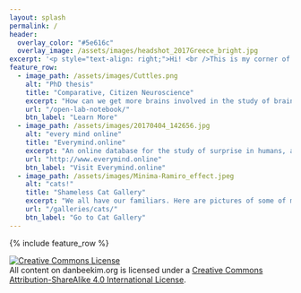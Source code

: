 ```yaml
---
layout: splash
permalink: /
header:
  overlay_color: "#5e616c"
  overlay_image: /assets/images/headshot_2017Greece_bright.jpg
excerpt: '<p style="text-align: right;">Hi! <br />This is my corner of the internet. <br /> It is constantly under revision ^.^ <br /> <br /> If you would like to get in touch, <br />please email danbee at alum dot mit dot edu.<br /> <br /> <br />Some of my favorite things: <br /><a href="http://bluescholars.com" style="color:#4f00bd">Blue Scholars</a><br /><a href="http://scubaphone.org" style="color:#4f00bd">Scubaphone</a><br /><a href="https://youtu.be/6SCrRYDOg_s" style="color:#4f00bd">Cuttlefish</a><br /><a href="https://youtu.be/P8-Bv7E3pcE" style="color:#4f00bd">Star Wars Parkour</a><br /><a href="http://memory-alpha.wikia.com/wiki/Data" style="color:#4f00bd">Lt. Cmdr. Data</a><br /><a href="https://www.flying-frenchies.com/en/movies" style="color:#4f00bd">Flying</a><br /><br /><br />Thanks for visiting!<br /></p>'
feature_row:
  - image_path: /assets/images/Cuttles.png
    alt: "PhD thesis"
    title: "Comparative, Citizen Neuroscience"
    excerpt: "How can we get more brains involved in the study of brains?"
    url: "/open-lab-notebook/"
    btn_label: "Learn More"
  - image_path: /assets/images/20170404_142656.jpg
    alt: "every mind online"
    title: "Everymind.online"
    excerpt: "An online database for the study of surprise in humans, as part of an exhibit about the comparative study of intelligence at the Brighton Sea Life Center, July-August 2017"
    url: "http://www.everymind.online"
    btn_label: "Visit Everymind.online"
  - image_path: /assets/images/Minima-Ramiro_effect.jpeg
    alt: "cats!"
    title: "Shameless Cat Gallery"
    excerpt: "We all have our familiars. Here are pictures of some of mine. "
    url: "/galleries/cats/"
    btn_label: "Go to Cat Gallery"
---
```


{% include feature_row %}

<a rel="license" href="http://creativecommons.org/licenses/by-sa/4.0/"><img alt="Creative Commons License" style="border-width:0" src="https://i.creativecommons.org/l/by-sa/4.0/88x31.png" /></a><br />All content on danbeekim.org is licensed under a <a rel="license" href="http://creativecommons.org/licenses/by-sa/4.0/">Creative Commons Attribution-ShareAlike 4.0 International License</a>.
